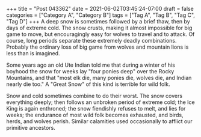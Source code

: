 +++
title = "Post 043362"
date = 2021-06-02T03:45:24-07:00
draft = false
categories = ["Category A", "Category B"]
tags = ["Tag A", "Tag B", "Tag C", "Tag D"]
+++
A deep snow is sometimes followed by a brief thaw, then by days of extreme cold. The snow crusts, making it almost impossible for big game to move, but encouragingly easy for wolves to travel and to attack. Of course, long periods separate these extremely deadly combinations. Probably the ordinary loss of big game from wolves and mountain lions is less than is imagined.

Some years ago an old Ute Indian told me that during a winter of his boyhood the snow for weeks lay "four ponies deep" over the Rocky Mountains, and that "most elk die, many ponies die, wolves die, and Indian nearly die too." A "Great Snow" of this kind is terrible for wild folk.

Snow and cold sometimes combine to do their worst. The snow covers everything deeply; then follows an unbroken period of extreme cold; the Ice King is again enthroned; the snow fiendishly refuses to melt, and lies for weeks; the endurance of most wild folk becomes exhausted, and birds, herds, and wolves perish. Similar calamities used occasionally to afflict our primitive ancestors.
